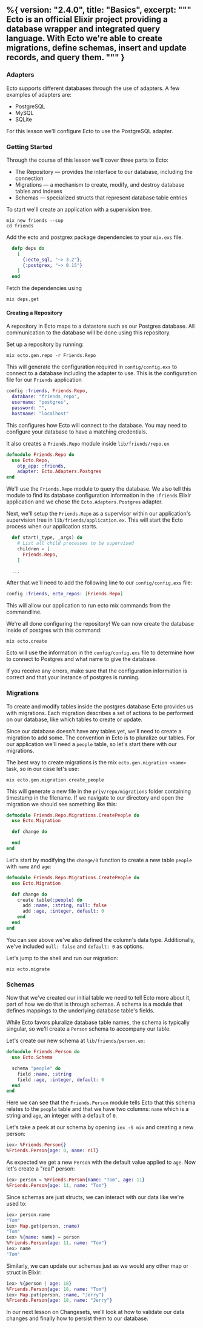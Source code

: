 %{
  version: "2.4.0",
  title: "Basics",
  excerpt: """
  Ecto is an official Elixir project providing a database wrapper and integrated query language. With Ecto we're able to create migrations, define schemas, insert and update records, and query them.
  """
}
---

### Adapters

Ecto supports different databases through the use of adapters. A few examples of adapters are:

* PostgreSQL
* MySQL
* SQLite

For this lesson we'll configure Ecto to use the PostgreSQL adapter.

### Getting Started

Through the course of this lesson we'll cover three parts to Ecto:

* The Repository — provides the interface to our database, including the connection
* Migrations — a mechanism to create, modify, and destroy database tables and indexes
* Schemas — specialized structs that represent database table entries

To start we'll create an application with a supervision tree.

```shell
mix new friends --sup
cd friends
```

Add the ecto and postgrex package dependencies to your `mix.exs` file.

```elixir
  defp deps do
    [
      {:ecto_sql, "~> 3.2"},
      {:postgrex, "~> 0.15"}
    ]
  end
```

Fetch the dependencies using

```shell
mix deps.get
```

#### Creating a Repository

A repository in Ecto maps to a datastore such as our Postgres database.
All communication to the database will be done using this repository.

Set up a repository by running:

```shell
mix ecto.gen.repo -r Friends.Repo
```

This will generate the configuration required in `config/config.exs` to connect to a database including the adapter to use.
This is the configuration file for our `Friends` application

```elixir
config :friends, Friends.Repo,
  database: "friends_repo",
  username: "postgres",
  password: "",
  hostname: "localhost"
```

This configures how Ecto will connect to the database. You may need to configure your database to have a matching credentials.

It also creates a `Friends.Repo` module inside `lib/friends/repo.ex`

```elixir
defmodule Friends.Repo do
  use Ecto.Repo, 
    otp_app: :friends,
    adapter: Ecto.Adapters.Postgres
end
```

We'll use the `Friends.Repo` module to query the database. We also tell this module to find its database configuration information in the `:friends` Elixir application and we chose the `Ecto.Adapters.Postgres` adapter.

Next, we'll setup the `Friends.Repo` as a supervisor within our application's supervision tree in `lib/friends/application.ex`.
This will start the Ecto process when our application starts.

```elixir
  def start(_type, _args) do
    # List all child processes to be supervised
    children = [
      Friends.Repo,
    ]

  ...
```

After that we'll need to add the following line to our `config/config.exs` file:

```elixir
config :friends, ecto_repos: [Friends.Repo]
```

This will allow our application to run ecto mix commands from the commandline.

We're all done configuring the repository!
We can now create the database inside of postgres with this command:

```shell
mix ecto.create
```

Ecto will use the information in the `config/config.exs` file to determine how to connect to Postgres and what name to give the database.

If you receive any errors, make sure that the configuration information is correct and that your instance of postgres is running.

### Migrations

To create and modify tables inside the postgres database Ecto provides us with migrations.
Each migration describes a set of actions to be performed on our database, like which tables to create or update.

Since our database doesn't have any tables yet, we'll need to create a migration to add some.
The convention in Ecto is to pluralize our tables. For our application we'll need a `people` table, so let's start there with our migrations.

The best way to create migrations is the mix `ecto.gen.migration <name>` task, so in our case let's use:

```shell
mix ecto.gen.migration create_people
```

This will generate a new file in the `priv/repo/migrations` folder containing timestamp in the filename.
If we navigate to our directory and open the migration we should see something like this:

```elixir
defmodule Friends.Repo.Migrations.CreatePeople do
  use Ecto.Migration

  def change do

  end
end
```

Let's start by modifying the `change/0` function to create a new table `people` with `name` and `age`:

```elixir
defmodule Friends.Repo.Migrations.CreatePeople do
  use Ecto.Migration

  def change do
    create table(:people) do
      add :name, :string, null: false
      add :age, :integer, default: 0
    end
  end
end
```

You can see above we've also defined the column's data type.
Additionally, we've included `null: false` and `default: 0` as options.

Let's jump to the shell and run our migration:

```shell
mix ecto.migrate
```

### Schemas

Now that we've created our initial table we need to tell Ecto more about it, part of how we do that is through schemas.
A schema is a module that defines mappings to the underlying database table's fields.

While Ecto favors pluralize database table names, the schema is typically singular, so we'll create a `Person` schema to accompany our table.

Let's create our new schema at `lib/friends/person.ex`:

```elixir
defmodule Friends.Person do
  use Ecto.Schema

  schema "people" do
    field :name, :string
    field :age, :integer, default: 0
  end
end
```

Here we can see that the `Friends.Person` module tells Ecto that this schema relates to the `people` table and that we have two columns: `name` which is a string and `age`, an integer with a default of `0`.

Let's take a peek at our schema by opening `iex -S mix` and creating a new person:

```elixir
iex> %Friends.Person{}
%Friends.Person{age: 0, name: nil}
```

As expected we get a new `Person` with the default value applied to `age`.
Now let's create a "real" person:

```elixir
iex> person = %Friends.Person{name: "Tom", age: 11}
%Friends.Person{age: 11, name: "Tom"}
```

Since schemas are just structs, we can interact with our data like we're used to:

```elixir
iex> person.name
"Tom"
iex> Map.get(person, :name)
"Tom"
iex> %{name: name} = person
%Friends.Person{age: 11, name: "Tom"}
iex> name
"Tom"
```

Similarly, we can update our schemas just as we would any other map or struct in Elixir:

```elixir
iex> %{person | age: 18}
%Friends.Person{age: 18, name: "Tom"}
iex> Map.put(person, :name, "Jerry")
%Friends.Person{age: 18, name: "Jerry"}
```

In our next lesson on Changesets, we'll look at how to validate our data changes and finally how to persist them to
our database.
